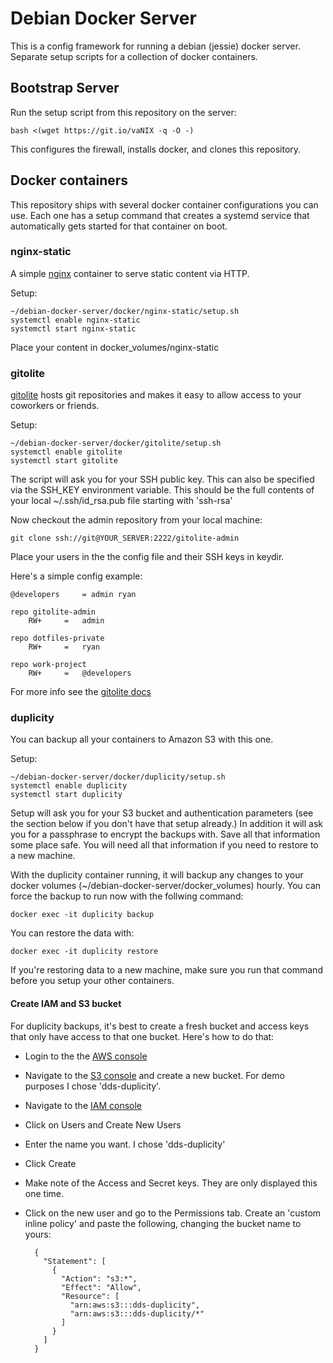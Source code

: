 Debian Docker Server
====================

This is a config framework for running a debian (jessie) docker
server. Separate setup scripts for a collection of docker containers.

Bootstrap Server
----------------

Run the setup script from this repository on the server:

    bash <(wget https://git.io/vaNIX -q -O -)
	
This configures the firewall, installs docker, and clones this
repository.

Docker containers
-----------------

This repository ships with several docker container configurations you
can use. Each one has a setup command that creates a systemd service
that automatically gets started for that container on boot.

### nginx-static

A simple [nginx](https://www.nginx.com/) container to serve static content via HTTP.

Setup:

    ~/debian-docker-server/docker/nginx-static/setup.sh
	systemctl enable nginx-static
	systemctl start nginx-static

Place your content in docker_volumes/nginx-static

### gitolite

[gitolite](http://gitolite.com/gitolite/) hosts git repositories and makes it easy to allow access to
your coworkers or friends.

Setup:

    ~/debian-docker-server/docker/gitolite/setup.sh
	systemctl enable gitolite
	systemctl start gitolite

The script will ask you for your SSH public key. This can also be
specified via the SSH\_KEY environment variable. This should be the
full contents of your local ~/.ssh/id_rsa.pub file starting with
'ssh-rsa'

Now checkout the admin repository from your local machine:

    git clone ssh://git@YOUR_SERVER:2222/gitolite-admin
	
Place your users in the the config file and their SSH keys in keydir.

Here's a simple config example:

    @developers     = admin ryan

    repo gitolite-admin
        RW+     =   admin

    repo dotfiles-private
        RW+     =   ryan
		
	repo work-project
	    RW+     =   @developers

For more info see the [gitolite docs](http://gitolite.com/gitolite/gitolite.html)

### duplicity

You can backup all your containers to Amazon S3 with this one.

Setup:

    ~/debian-docker-server/docker/duplicity/setup.sh
	systemctl enable duplicity
	systemctl start duplicity
	
Setup will ask you for your S3 bucket and authentication parameters
(see the section below if you don't have that setup already.) In
addition it will ask you for a passphrase to encrypt the backups
with. Save all that information some place safe. You will need all
that information if you need to restore to a new machine.

With the duplicity container running, it will backup any changes to
your docker volumes (~/debian-docker-server/docker_volumes)
hourly. You can force the backup to run now with the follwing command:

    docker exec -it duplicity backup

You can restore the data with:

    docker exec -it duplicity restore

If you're restoring data to a new machine, make sure you run that
command before you setup your other containers.

#### Create IAM and S3 bucket

For duplicity backups, it's best to create a fresh bucket and access
keys that only have access to that one bucket. Here's how to do that:

* Login to the the [AWS console](https://console.aws.amazon.com)
* Navigate to the [S3 console](https://console.aws.amazon.com/s3) and
  create a new bucket. For demo purposes I chose 'dds-duplicity'.
* Navigate to the [IAM console](https://console.aws.amazon.com/iam)
* Click on Users and Create New Users
* Enter the name you want. I chose 'dds-duplicity'
* Click Create
* Make note of the Access and Secret keys. They are only displayed this one time.
* Click on the new user and go to the Permissions tab. Create an
  'custom inline policy' and paste the following, changing the bucket name to yours:
  
        {
          "Statement": [
            {
              "Action": "s3:*",
              "Effect": "Allow",
              "Resource": [
                "arn:aws:s3:::dds-duplicity",
                "arn:aws:s3:::dds-duplicity/*"
              ]
            }
          ]
        }

